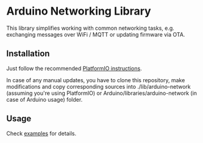 # Arduino Networking Library

This library simplifies working with common networking tasks, e.g. exchanging messages over WiFi / MQTT or updating firmware via OTA.

## Installation

Just follow the recommended [PlatformIO instructions](https://platformio.org/lib/show/6373/arduino-network/installation).

In case of any manual updates, you have to clone this repository, make modifications and copy corresponding sources into ./lib/arduino-network (assuming you're using PlatformIO) or Arduino/libraries/arduino-network (in case of Arduino usage) folder.

## Usage

Check [examples](https://github.com/sskorol/arduino-network/tree/master/examples) for details.
